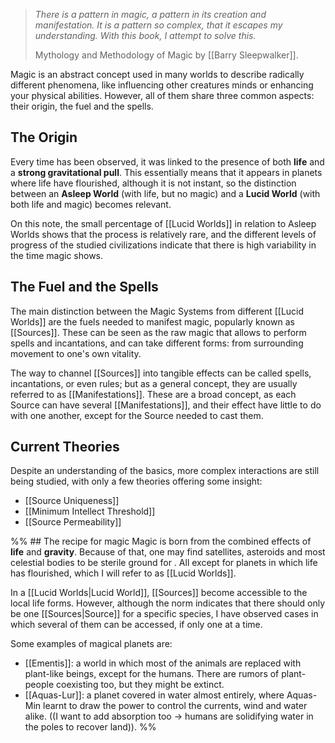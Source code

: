 >*There is a pattern in magic, a pattern in its creation and manifestation. It is a pattern so complex, that it escapes my understanding. With this book, I attempt to solve this.*
>
>Mythology and Methodology of Magic
>by [[Barry Sleepwalker]].

Magic is an abstract concept used in many worlds to describe radically different phenomena, like influencing other creatures minds or enhancing your physical abilities. However, all of them share three common aspects: their origin, the fuel and the spells.

## The Origin
Every time has been observed, it was linked to the presence of both **life** and a **strong gravitational pull**. This essentially means that it appears in planets where life have flourished, although it is not instant, so the distinction between an **Asleep World** (with life, but no magic) and a **Lucid World** (with both life and magic) becomes relevant.

On this note, the small percentage of [[Lucid Worlds]] in relation to Asleep Worlds shows that the process is relatively rare, and the different levels of progress of the studied civilizations indicate that there is high variability in the time magic shows. 

## The Fuel and the Spells
The main distinction between the Magic Systems from different [[Lucid Worlds]] are the fuels needed to manifest magic, popularly known as [[Sources]]. These can be seen as the raw magic that allows to perform spells and incantations, and can take different forms: from surrounding movement to one's own vitality.

The way to channel [[Sources]] into tangible effects can be called spells, incantations, or even rules; but as a general concept, they are usually referred to as [[Manifestations]]. These are a broad concept, as each Source can have several [[Manifestations]], and their effect have little to do with one another, except for the Source needed to cast them.
## Current Theories
Despite an understanding of the basics, more complex interactions are still being studied, with only a few theories offering some insight:
+ [[Source Uniqueness]]
+ [[Minimum Intellect Threshold]]
+ [[Source Permeability]]




%% ## The recipe for magic
Magic is born from the combined effects of **life** and **gravity**. Because of that, one may find satellites, asteroids and most celestial bodies to be sterile ground for . All except for planets in which life has flourished, which I will refer to as [[Lucid Worlds]]. 

In a [[Lucid Worlds|Lucid World]], [[Sources]] become accessible to the local life forms. However, although the norm indicates that there should only be one [[Sources|Source]] for a specific species, I have observed cases in which several of them can be accessed, if only one at a time.

Some examples of magical planets are:
+ [[Ementis]]: a world in which most of the animals are replaced with plant-like beings, except for the humans. There are rumors of plant-people coexisting too, but they might be extinct.
+ [[Aquas-Lur]]: a planet covered in water almost entirely, where Aquas-Min learnt to draw the power to control the currents, wind and water alike. ((I want to add absorption too -> humans are solidifying water in the poles to recover land)). %%